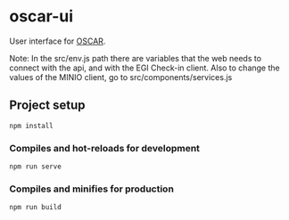 # oscar-ui

User interface for [OSCAR](https://github.com/grycap/oscar).

Note: In the src/env.js path there are variables that the web needs to connect with the api, and with the EGI Check-in client. Also to change the values of the MINIO client, go to src/components/services.js

## Project setup
```
npm install
```

### Compiles and hot-reloads for development
```
npm run serve
```

### Compiles and minifies for production
```
npm run build
```


